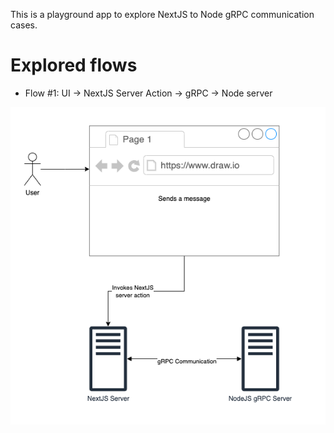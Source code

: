 This is a playground app to explore NextJS to Node gRPC communication cases.

# Explored flows

- Flow #1: UI -> NextJS Server Action -> gRPC -> Node server

![Main screen](https://github.com/mkmule/nextjs-node-grpc/blob/main/flow-1.png?raw=true)
